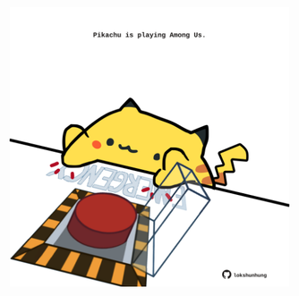 <!-- built at 06/08/2024, 11:00:56 UTC -->
<p align="center">
  <img width="500" height="500" src="./ReadmeImage.svg">
</p>
